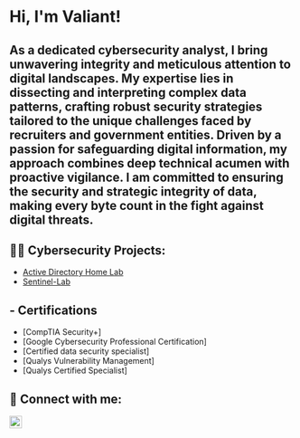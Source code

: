 <h1>Hi, I'm Valiant! 

<h2>As a dedicated cybersecurity analyst, I bring unwavering integrity and meticulous attention to digital landscapes. My expertise lies in dissecting and interpreting complex data patterns, crafting robust security strategies tailored to the unique challenges faced by recruiters and government entities. Driven by a passion for safeguarding digital information, my approach combines deep technical acumen with proactive vigilance. I am committed to ensuring the security and strategic integrity of data, making every byte count in the fight against digital threats.</h2>





<h2>👨‍💻 Cybersecurity Projects:</h2>

- [Active Directory Home Lab](https://github.com/Vluthor/Active-Directory-Lab)
- [Sentinel-Lab](https://github.com/Vluthor/SIEM-Azure-Sentinel-Lab)

<h2>- Certifications</h2>

- [CompTIA Security+] 
- [Google Cybersecurity Professional Certification]
- [Certified data security specialist]
- [Qualys Vulnerability Management] 
- [Qualys Certified Specialist] 

<h2> 🤳 Connect with me:</h2>

[<img align="left" alt="JoshMadakor | LinkedIn" width="22px" src="https://cdn.jsdelivr.net/npm/simple-icons@v3/icons/linkedin.svg" />][linkedin]

[linkedin]: https://linkedin.com/in/valiant-cb

[linkedin]: https://linkedin.com/in/joshmadakor

<!--
**joshmadakor1/joshmadakor1** is a ✨ _special_ ✨ repository because its `README.md` (this file) appears on your GitHub profile.

Here are some ideas to get you started:

- 🔭 I’m currently working on ...
- 🌱 I’m currently learning ...
- 👯 I’m looking to collaborate on ...
- 🤔 I’m looking for help with ...
- 💬 Ask me about ...
- 📫 How to reach me: ...
- 😄 Pronouns: ...
- ⚡ Fun fact: ...
-->

<!--
**Vluthor/Vluthor** is a ✨ _special_ ✨ repository because its `README.md` (this file) appears on your GitHub profile.

Here are some ideas to get you started:

- 🔭 I’m currently working on ...
- 🌱 I’m currently learning ...
- 👯 I’m looking to collaborate on ...
- 🤔 I’m looking for help with ...
- 💬 Ask me about ...
- 📫 How to reach me: ...
- 😄 Pronouns: ...
- ⚡ Fun fact: ...
-->
